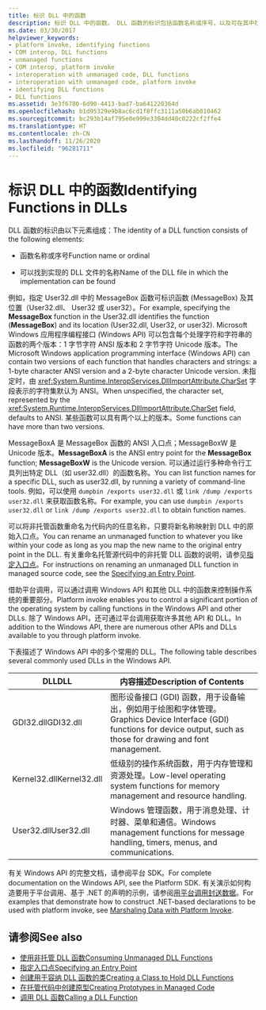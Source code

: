 ```yaml
---
title: 标识 DLL 中的函数
description: 标识 DLL 中的函数。 DLL 函数的标识包括函数名称或序号，以及可在其中找到实现的 DLL 文件名。
ms.date: 03/30/2017
helpviewer_keywords:
- platform invoke, identifying functions
- COM interop, DLL functions
- unmanaged functions
- COM interop, platform invoke
- interoperation with unmanaged code, DLL functions
- interoperation with unmanaged code, platform invoke
- identifying DLL functions
- DLL functions
ms.assetid: 3e3f6780-6d90-4413-bad7-ba641220364d
ms.openlocfilehash: b1d95329e9b8ac6cd1f8ffc3111a50b6ab010462
ms.sourcegitcommit: bc293b14af795e0e999e3304dd40c0222cf2ffe4
ms.translationtype: HT
ms.contentlocale: zh-CN
ms.lasthandoff: 11/26/2020
ms.locfileid: "96281711"
---
```

# <a name="identifying-functions-in-dlls"></a><span data-ttu-id="e80ae-104">标识 DLL 中的函数</span><span class="sxs-lookup"><span data-stu-id="e80ae-104">Identifying Functions in DLLs</span></span>

<span data-ttu-id="e80ae-105">DLL 函数的标识由以下元素组成：</span><span class="sxs-lookup"><span data-stu-id="e80ae-105">The identity of a DLL function consists of the following elements:</span></span>  
  
- <span data-ttu-id="e80ae-106">函数名称或序号</span><span class="sxs-lookup"><span data-stu-id="e80ae-106">Function name or ordinal</span></span>  
  
- <span data-ttu-id="e80ae-107">可以找到实现的 DLL 文件的名称</span><span class="sxs-lookup"><span data-stu-id="e80ae-107">Name of the DLL file in which the implementation can be found</span></span>  
  
 <span data-ttu-id="e80ae-108">例如，指定 User32.dll 中的 MessageBox 函数可标识函数 (MessageBox) 及其位置（User32.dll、 User32 或 user32）。</span><span class="sxs-lookup"><span data-stu-id="e80ae-108">For example, specifying the **MessageBox** function in the User32.dll identifies the function (**MessageBox**) and its location (User32.dll, User32, or user32).</span></span> <span data-ttu-id="e80ae-109">Microsoft Windows 应用程序编程接口 (Windows API) 可以包含每个处理字符和字符串的函数的两个版本：1 字节字符 ANSI 版本和 2 字节字符 Unicode 版本。</span><span class="sxs-lookup"><span data-stu-id="e80ae-109">The Microsoft Windows application programming interface (Windows API) can contain two versions of each function that handles characters and strings: a 1-byte character ANSI version and a 2-byte character Unicode version.</span></span> <span data-ttu-id="e80ae-110">未指定时，由 <xref:System.Runtime.InteropServices.DllImportAttribute.CharSet> 字段表示的字符集默认为 ANSI。</span><span class="sxs-lookup"><span data-stu-id="e80ae-110">When unspecified, the character set, represented by the <xref:System.Runtime.InteropServices.DllImportAttribute.CharSet> field, defaults to ANSI.</span></span> <span data-ttu-id="e80ae-111">某些函数可以具有两个以上的版本。</span><span class="sxs-lookup"><span data-stu-id="e80ae-111">Some functions can have more than two versions.</span></span>  
  
 <span data-ttu-id="e80ae-112">MessageBoxA 是 MessageBox 函数的 ANSI 入口点；MessageBoxW 是 Unicode 版本。</span><span class="sxs-lookup"><span data-stu-id="e80ae-112">**MessageBoxA** is the ANSI entry point for the **MessageBox** function; **MessageBoxW** is the Unicode version.</span></span> <span data-ttu-id="e80ae-113">可以通过运行多种命令行工具列出特定 DLL（如 user32.dll）的函数名称。</span><span class="sxs-lookup"><span data-stu-id="e80ae-113">You can list function names for a specific DLL, such as user32.dll, by running a variety of command-line tools.</span></span> <span data-ttu-id="e80ae-114">例如，可以使用 `dumpbin /exports user32.dll` 或 `link /dump /exports user32.dll` 来获取函数名称。</span><span class="sxs-lookup"><span data-stu-id="e80ae-114">For example, you can use `dumpbin /exports user32.dll` or `link /dump /exports user32.dll` to obtain function names.</span></span>  
  
 <span data-ttu-id="e80ae-115">可以将非托管函数重命名为代码内的任意名称，只要将新名称映射到 DLL 中的原始入口点。</span><span class="sxs-lookup"><span data-stu-id="e80ae-115">You can rename an unmanaged function to whatever you like within your code as long as you map the new name to the original entry point in the DLL.</span></span> <span data-ttu-id="e80ae-116">有关重命名托管源代码中的非托管 DLL 函数的说明，请参见[指定入口点](specifying-an-entry-point.md)。</span><span class="sxs-lookup"><span data-stu-id="e80ae-116">For instructions on renaming an unmanaged DLL function in managed source code, see the [Specifying an Entry Point](specifying-an-entry-point.md).</span></span>  
  
 <span data-ttu-id="e80ae-117">借助平台调用，可以通过调用 Windows API 和其他 DLL 中的函数来控制操作系统的重要部分。</span><span class="sxs-lookup"><span data-stu-id="e80ae-117">Platform invoke enables you to control a significant portion of the operating system by calling functions in the Windows API and other DLLs.</span></span> <span data-ttu-id="e80ae-118">除了 Windows API，还可通过平台调用获取许多其他 API 和 DLL。</span><span class="sxs-lookup"><span data-stu-id="e80ae-118">In addition to the Windows API, there are numerous other APIs and DLLs available to you through platform invoke.</span></span>  
  
 <span data-ttu-id="e80ae-119">下表描述了 Windows API 中的多个常用的 DLL。</span><span class="sxs-lookup"><span data-stu-id="e80ae-119">The following table describes several commonly used DLLs in the Windows API.</span></span>  
  
|<span data-ttu-id="e80ae-120">DLL</span><span class="sxs-lookup"><span data-stu-id="e80ae-120">DLL</span></span>|<span data-ttu-id="e80ae-121">内容描述</span><span class="sxs-lookup"><span data-stu-id="e80ae-121">Description of Contents</span></span>|  
|---------|-----------------------------|  
|<span data-ttu-id="e80ae-122">GDI32.dll</span><span class="sxs-lookup"><span data-stu-id="e80ae-122">GDI32.dll</span></span>|<span data-ttu-id="e80ae-123">图形设备接口 (GDI) 函数，用于设备输出，例如用于绘图和字体管理。</span><span class="sxs-lookup"><span data-stu-id="e80ae-123">Graphics Device Interface (GDI) functions for device output, such as those for drawing and font management.</span></span>|  
|<span data-ttu-id="e80ae-124">Kernel32.dll</span><span class="sxs-lookup"><span data-stu-id="e80ae-124">Kernel32.dll</span></span>|<span data-ttu-id="e80ae-125">低级别的操作系统函数，用于内存管理和资源处理。</span><span class="sxs-lookup"><span data-stu-id="e80ae-125">Low-level operating system functions for memory management and resource handling.</span></span>|  
|<span data-ttu-id="e80ae-126">User32.dll</span><span class="sxs-lookup"><span data-stu-id="e80ae-126">User32.dll</span></span>|<span data-ttu-id="e80ae-127">Windows 管理函数，用于消息处理、计时器、菜单和通信。</span><span class="sxs-lookup"><span data-stu-id="e80ae-127">Windows management functions for message handling, timers, menus, and communications.</span></span>|  
  
 <span data-ttu-id="e80ae-128">有关 Windows API 的完整文档，请参阅平台 SDK。</span><span class="sxs-lookup"><span data-stu-id="e80ae-128">For complete documentation on the Windows API, see the Platform SDK.</span></span> <span data-ttu-id="e80ae-129">有关演示如何构造要用于平台调用、基于 .NET 的声明的示例，请参阅[用平台调用封送数据](marshaling-data-with-platform-invoke.md)。</span><span class="sxs-lookup"><span data-stu-id="e80ae-129">For examples that demonstrate how to construct .NET-based declarations to be used with platform invoke, see [Marshaling Data with Platform Invoke](marshaling-data-with-platform-invoke.md).</span></span>  
  
## <a name="see-also"></a><span data-ttu-id="e80ae-130">请参阅</span><span class="sxs-lookup"><span data-stu-id="e80ae-130">See also</span></span>

- [<span data-ttu-id="e80ae-131">使用非托管 DLL 函数</span><span class="sxs-lookup"><span data-stu-id="e80ae-131">Consuming Unmanaged DLL Functions</span></span>](consuming-unmanaged-dll-functions.md)
- [<span data-ttu-id="e80ae-132">指定入口点</span><span class="sxs-lookup"><span data-stu-id="e80ae-132">Specifying an Entry Point</span></span>](specifying-an-entry-point.md)
- [<span data-ttu-id="e80ae-133">创建用于容纳 DLL 函数的类</span><span class="sxs-lookup"><span data-stu-id="e80ae-133">Creating a Class to Hold DLL Functions</span></span>](creating-a-class-to-hold-dll-functions.md)
- [<span data-ttu-id="e80ae-134">在托管代码中创建原型</span><span class="sxs-lookup"><span data-stu-id="e80ae-134">Creating Prototypes in Managed Code</span></span>](creating-prototypes-in-managed-code.md)
- [<span data-ttu-id="e80ae-135">调用 DLL 函数</span><span class="sxs-lookup"><span data-stu-id="e80ae-135">Calling a DLL Function</span></span>](calling-a-dll-function.md)
